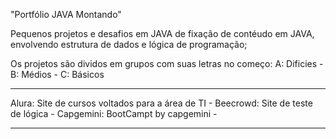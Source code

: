 "Portfólio JAVA Montando"

Pequenos projetos e desafios em JAVA de fixação de contéudo em JAVA, envolvendo estrutura de dados e lógica de programação;

Os projetos são dividos em grupos com suas letras no começo:
A: Dificies - 
B: Médios -
C: Básicos

----


Alura: Site de cursos voltados para a área de TI - 
Beecrowd: Site de teste de lógica - 
Capgemini: BootCampt by capgemini -

-------

